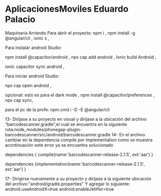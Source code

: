 # AplicacionesMoviles Eduardo Palacio
Maquinaria Arriendo
Para abrir el proyecto:
npm i ,
npm install -g @angular/cli ,
ionic s ,


Para instalar android Studio:

npm install @capacitor/android ,
npx cap add android ,
Ionic build Android ,

ionic capacitor sync android ,

Para iniciar android Studio:

npx cap open android ,


opcional:
esto es para el dark mode ,
npm install @capacitor/preferences ,
npx cap sync,


para el pc de la profe:
npm.cmd i -D -E @angular/cli

13- Diríjase a su proyecto en visual y diríjase a la ubicación del archivo “barcodescanner.gradle”,el cual se encuentra 
en la siguiente ruta:node_modules/phonegap-plugin-barcodescanner/src/android/barcodescanner.gradle
14- En el archivo cambiar en la dependencia compile por implementation como se muestra acontinuación este error ya se encuentra solucionado

dependencies {
compile(name:'barcodescanner-release-2.1.5', ext:'aar')
}

dependencies 
{implementation(name:'barcodescanner-release-2.1.5', ext:'aar')
}

17- Dirigirse nuevamente a su proyecto y diríjase a la siguiente ubicación del archivo:"android/gradle.properties"
Y agregar lo siguiente:
android.useAndroidX=true
android.enableJetifier=true
